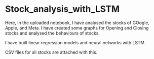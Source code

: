 # Stock_analysis_with_LSTM

Here, in the uploaded notebook, I have analysed the stocks of GOogle, Apple, and Meta. I have created some graphs for Opening and Closing stocks and analysed the behaviours of stocks. 

I have built linear regression models and neural networks with LSTM.

CSV files for all stocks are attached with this.
